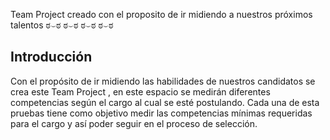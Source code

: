 Team Project creado con el proposito de ir midiendo a nuestros próximos talentos 
ಠ⌣ಠ ಠ⌣ಠ ಠ⌣ಠ ಠ⌣ಠ

## Introducción

Con el propósito de ir midiendo las habilidades de nuestros candidatos se crea este Team Project , en este espacio se medirán diferentes competencias según el cargo al cual se esté postulando. Cada una de esta pruebas tiene como objetivo medir las competencias mínimas requeridas para el cargo y así poder seguir en el proceso de selección.